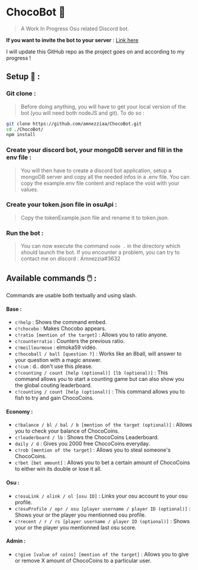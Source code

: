 # ChocoBot 🍫
> A Work In Progress Osu related Discord bot. 

**If you want to invite the bot to your server** : [Link here](https://discord.com/api/oauth2/authorize?client_id=893457417675886602&permissions=534723815488&scope=bot) 

I will update this GitHub repo as the project goes on and according to my progress !

## Setup 🚀 :

### Git clone :
>Before doing anything, you will have to get your local version of the bot (you will need both nodeJS and git). To do so :
```sh
git clone https://github.com/amnezziaa/ChocoBot.git
cd ./ChocoBot/
npm install
```
### Create your discord bot, your mongoDB server and fill in the env file :

> You will then have to create a discord bot application, setup a mongoDB server and copy all the needed infos in a .env file. You can copy the example.env file content and replace the void with your values.

### Create your token.json file in osuApi :
> Copy the tokenExample.json file and rename it to token.json.

### Run the bot :
> You can now execute the command `node .` in the directory which should launch the bot. If you encounter a problem, you can try to contact me on discord : Amnezzia#3632
## Available commands 🖱️ :

Commands are usable both textually and using slash.

#### Base :

* `c!help` : Shows the command embed.
* `c!chocobo` : Makes Chocobo appears.
* `c!ratio [mention of the target]` : Allows you to ratio anyone.
* `c!counterratio` : Counters the previous ratio.
* `c!meilleurmove` : elmoka59 vidéo.
* `c!hocoball / ball [question ?]` : Works like an 8ball, will answer to your question with a magic answer.
* `c!cum` : d.. don't use this please.
* `c!counting / count [help (optional)] [lb (optional)]` : This command allows you to start a counting game but can also show you the global couting leaderboard.
* `c!counting / count [help (optional)]` :  This command allows you to fish to try and gain ChocoCoins.

#### Economy :

* `c!balance / bl / bal / b [mention of the target (optional)]` : Allows you to check your balance of ChocoCoins.
* `c!leaderboard / lb` : Shows the ChocoCoins Leaderboard.
* `daily / d` : Gives you 2000 free ChocoCoins everyday.
* `c!rob [mention of the target]` : Allows you to steal someone's ChocoCoins.
* `c!bet [bet amount]` : Allows you to bet a certain amount of ChocoCoins to either win its double or lose it all.

#### Osu :

* `c!osuLink / olink / ol [osu ID]` : Links your osu account to your osu profile.
* `c!osuProfile / opr / osu [player username / player ID (optional)]` : Shows your or the player you mentionned osu profile.
* `c!recent / r / rs [player username / player ID (optional)]` : Shows your or the player you mentionned last osu score. 

#### Admin :

* `c!give [value of coins] [mention of the target]` : Allows you to give or remove X amount of ChocoCoins to a particular user.
